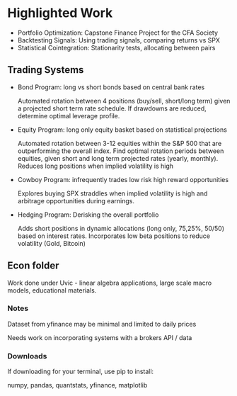 # Highlighted Work
* Portfolio Optimization: Capstone Finance Project for the CFA Society
* Backtesting Signals: Using trading signals, comparing returns vs SPX
* Statistical Cointegration: Stationarity tests, allocating between pairs

## Trading Systems
* Bond Program: long vs short bonds based on central bank rates

    Automated rotation between 4 positions (buy/sell, short/long term) given a projected short term rate schedule. If drawdowns are reduced, determine optimal leverage profile.

* Equity Program: long only equity basket based on statistical projections

    Automated rotation between 3-12 equities within the S&P 500 that are outperforming the overall index. Find optimal rotation periods between equities, given short and long term projected rates (yearly, monthly). Reduces long positions when implied volatility is high

* Cowboy Program: infrequently trades low risk high reward opportunities

    Explores buying SPX straddles when implied volatility is high and arbitrage opportunities during earnings.

* Hedging Program: Derisking the overall portfolio

    Adds short positions in dynamic allocations (long only, 75,25%, 50/50) based on interest rates. Incorporates low beta positions to reduce volatility (Gold, Bitcoin)

## Econ folder
Work done under Uvic - linear algebra applications, large scale macro models, educational materials. 

### Notes
 Dataset from yfinance may be minimal and limited to daily prices

 Needs work on incorporating systems with a brokers API / data

### Downloads 
If downloading for your terminal, use pip to install:

numpy, pandas, quantstats, yfinance, matplotlib